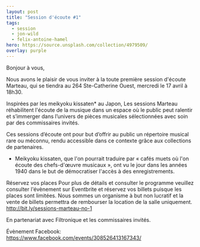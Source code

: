 ```yaml
---
layout: post
title: "Session d'écoute #1"
tags:
  - session
  - jon-wild
  - felix-antoine-hamel
hero: https://source.unsplash.com/collection/4979509/
overlay: purple
---
```


Bonjour à vous,
 
Nous avons le plaisir de vous inviter à la toute première session d'écoute Marteau, qui se tiendra au 264 Ste-Catherine Ouest, mercredi le 17 avril à 18h30.
 
Inspirées par les meikyoku kissaten* au Japon, Les sessions Marteau réhabilitent l'écoute de la musique dans un espace où le public peut ralentir et s’immerger dans l’univers de pièces musicales sélectionnées avec soin par des commissaires invités.
 
Ces sessions d’écoute ont pour but d’offrir au public un répertoire musical rare ou méconnu, rendu accessible dans ce contexte grâce aux collections de partenaires.

* Meikyoku kissaten, que l'on pourrait traduire par « cafés muets où l'on écoute des chefs-d'œuvre musicaux », ont vu le jour dans les années 1940 dans le but de démocratiser l'accès à des enregistrements.

Réservez vos places
Pour plus de détails et consulter le programme veuillez consulter l'évènement sur Eventbrite et réservez vos billets puisque les places sont limitées. Nous sommes un organisme à but non lucratif et la vente de billets permettra de rembourser la location de la salle uniquement. http://bit.ly/sessions-marteau-no-1

En partenariat avec Filtronique et les commissaires invités.

Évènement Facebook:
https://www.facebook.com/events/308526413167343/



